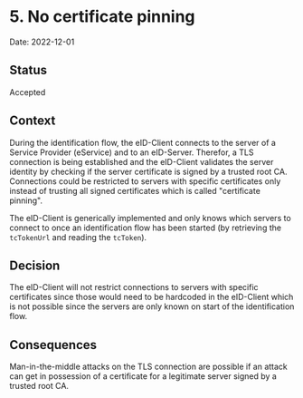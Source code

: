# 5. No certificate pinning

Date: 2022-12-01

## Status

Accepted

## Context

During the identification flow, the eID-Client connects to the server of a Service Provider (eService) and 
to an eID-Server. Therefor, a TLS connection is being established and the eID-Client validates the server identity 
by checking if the server certificate is signed by a trusted root CA. Connections could be restricted to servers with 
specific certificates only instead of trusting all signed certificates which is called "certificate pinning".

The eID-Client is generically implemented and only knows which servers to connect to once an identification
flow has been started (by retrieving the `tcTokenUrl` and reading the `tcToken`). 

## Decision

The eID-Client will not restrict connections to servers with specific certificates since those 
would need to be hardcoded in the eID-Client which is not possible since the servers are only
known on start of the identification flow.

## Consequences

Man-in-the-middle attacks on the TLS connection are possible if an attack can get in possession of a certificate
for a legitimate server signed by a trusted root CA.